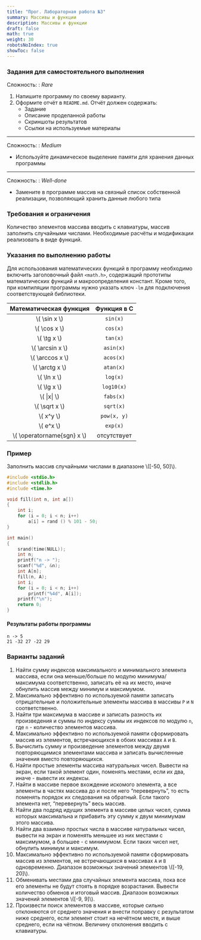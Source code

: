 ```yaml
---
title: "Прог. Лабораторная работа №3"
summary: Массивы и функции
description: Массивы и функции
draft: false
math: true
weight: 30
robotsNoIndex: true
showToc: false
---
```


### Задания для самостоятельного выполнения

Сложность:
: *Rare*

1. Напишите программу по своему варианту.
2. Оформите отчёт в `README.md`. Отчёт должен содержать:
    * Задание
    * Описание проделанной работы
    * Скриншоты результатов
    * Ссылки на используемые материалы

---

Сложность:
: *Medium*  

* Используйте динамическое выделение памяти для хранения данных программы

---

Сложность:
: *Well-done*  

* Замените в программе массив на связный список собственной реализации, позволяющий хранить данные любого типа


### Требования и ограничения

Количество элементов массива вводить с клавиатуры, массив заполнить случайными числами. Необходимые расчёты и модификации реализовать в виде функций.


### Указания по выполнению работы

Для использования математических функций в программу необходимо включить заголовочный файл `<math.h>`, содержащий прототипы математических функций и макроопределения констант. Кроме того, при компиляции программы нужно указать ключ `-lm` для подключения соответствующей библиотеки.


| Математическая функция | Функция в C |
|     :-----------:      | :---------: |
| \\( \sin x \\)         |  `sin(x)`   |
| \\( \cos x \\)         |  `cos(x)`   |
| \\( \tg x \\)          |  `tan(x)`   |
| \\( \arcsin x \\)      |  `asin(x)`  |
| \\( \arccos x \\)      |  `acos(x)`  |
| \\( \arctg x \\)       |  `atan(x)`  |
| \\( \ln x \\)          |  `log(x)`   |
| \\( \lg x \\)          |  `log10(x)` |
| \\( \|x\| \\)          |  `fabs(x)`  |
| \\( \sqrt x \\)        |  `sqrt(x)`  |
| \\( x^y \\)            | `pow(x, y)` |
| \\( e^x \\)            |  `exp(x)`   |
| \\( \operatorname{sgn} x \\) | отсутствует |


### Пример

Заполнить массив случайными числами в диапазоне \\([-50, 50]\\).

```c
#include <stdio.h>
#include <stdlib.h>
#include <time.h>

void fill(int n, int a[])
{
    int i;
    for (i = 0; i < n; i++)
        a[i] = rand () % 101 - 50;
}

int main()
{
    srand(time(NULL));
    int n;
    printf("n -> ");
    scanf("%d", &n);
    int A[n];
    fill(n, A);
    int i;
    for (i = 0; i < n; i++)
        printf("%4d", A[i]);
    printf("\n");
    return 0;
}
```

#### Результаты работы программы
```text
n -> 5
21 -32 27 -22 29
```

### Варианты заданий

1. Найти сумму индексов максимального и минимального элемента массива, если она меньше/больше по модулю минимума/максимума соответственно, записать её на их место, иначе обнулить массив между минимум и максимумом.
2. Максимально эффективно по используемой памяти записать отрицательные и положительные элементы массива в массивы `P` и `N` соответственно.
3. Найти три максимума в массиве и записать разность их произведения и суммы по индексу суммы их индексов по модулю `n`, где `n` - количество элементов массива.
4. Максимально эффективно по используемой памяти сформировать массив из элементов, встречающихся в обоих массивах `A` и `B`.
5. Вычислить сумму и произведение элементов между двумя повторяющимися элементами массива и записать вычисленные значения вместо повторяющихся.
6. Найти простые элементы массива натуральных чисел. Вывести на экран, если такой элемент один, поменять местами, если их два, иначе - вывести их индексы.
7. Найти в массиве первое вхождение искомого элемента, а все элементы в частях массива до и после него “перевернуть”, то есть поменять порядок их следования на обратный. Если такого элемента нет, “перевернуть” весь массив.
8. Найти два подряд идущих элемента в массиве целых чисел, сумма которых максимальна и прибавить эту сумму к двум минимумам этого массива.
9. Найти два взаимно простых числа в массиве натуральных чисел, вывести на экран и поменять меньшее из них местами с максимумом, а большее - с минимумом. Если таких чисел нет, обнулить минимум и максимум.
10. Максимально эффективно по используемой памяти сформировать массив из элементов, не встречающихся в массивах `A` и `B` одновременно. Диапазон возможных значений элементов \\([-19, 20]\\).
11. Обменивать местами два случайных элемента массива, пока все его элементы не будут стоять в порядке возрастания. Вывести количество обменов и итоговый массив. Диапазон возможных значений элементов \\([-9, 9]\\).
12. Произвести поиск элементов в массиве, которые сильно отклоняются от среднего значения и внести поправку с результатом ниже среднего, если элемент стоит на нечётном месте, и выше среднего, если на чётном. Величину отклонения вводить с клавиатуры.
